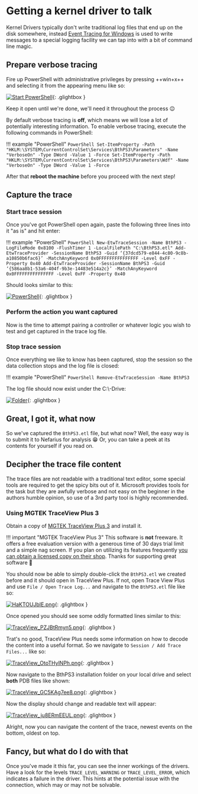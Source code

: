 # Getting a kernel driver to talk

Kernel Drivers typically don't write traditional log files that end up on the disk somewhere, instead [Event Tracing for Windows](https://docs.microsoft.com/en-us/windows-hardware/test/wpt/event-tracing-for-windows) is used to write messages to a special logging facility we can tap into with a bit of command line magic.

## Prepare verbose tracing

Fire up PowerShell with administrative privileges by pressing ++win+x++ and selecting it from the appearing menu like so:

[![Start PowerShell](/images/Y2bzZWdYK4.png)](/images/Y2bzZWdYK4.png){: .glightbox }

Keep it open until we're done, we'll need it throughout the process 😉

By default verbose tracing is **off**, which means we will lose a lot of potentially interesting information. To enable verbose tracing, execute the following commands in PowerShell:

!!! example "PowerShell"
    ```PowerShell
    Set-ItemProperty -Path "HKLM:\SYSTEM\CurrentControlSet\Services\BthPS3\Parameters" -Name "VerboseOn" -Type DWord -Value 1 -Force
    Set-ItemProperty -Path "HKLM:\SYSTEM\CurrentControlSet\Services\BthPS3\Parameters\Wdf" -Name "VerboseOn" -Type DWord -Value 1 -Force
    ```

After that **reboot the machine** before you proceed with the next step!

## Capture the trace

### Start trace session

Once you've got PowerShell open again, paste the following three lines into it "as is" and hit enter:

!!! example "PowerShell"
    ```PowerShell
    New-EtwTraceSession -Name BthPS3 -LogFileMode 0x8100 -FlushTimer 1 -LocalFilePath "C:\BthPS3.etl"
    Add-EtwTraceProvider -SessionName BthPS3 -Guid ‘{37dcd579-e844-4c80-9c8b-a10850b6fac6}’ -MatchAnyKeyword 0x0FFFFFFFFFFFFFFF -Level 0xFF -Property 0x40
    Add-EtwTraceProvider -SessionName BthPS3 -Guid ‘{586aa8b1-53a6-404f-9b3e-14483e514a2c}’ -MatchAnyKeyword 0x0FFFFFFFFFFFFFFF -Level 0xFF -Property 0x40
    ```

Should looks similar to this:

[![PowerShell](/images/35cnHUOIwv.png)](/images/35cnHUOIwv.png){: .glightbox }

### Perform the action you want captured

Now is the time to attempt pairing a controller or whatever logic you wish to test and get captured in the trace log file.

### Stop trace session

Once everything we like to know has been captured, stop the session so the data collection stops and the log file is closed:

!!! example "PowerShell"
    ```PowerShell
    Remove-EtwTraceSession -Name BthPS3
    ```

The log file should now exist under the C:\\-Drive:

[![Folder](/images/AnyDesk_LVe8LzooAQ.png)](/images/AnyDesk_LVe8LzooAQ.png){: .glightbox }

## Great, I got it, what now

So we've captured the `BthPS3.etl` file, but what now? Well, the easy way is to submit it to Nefarius for analysis 😁 Or, you can take a peek at its contents for yourself if you read on.

## Decipher the trace file content

The trace files are not readable with a traditional text editor, some special tools are required to get the spicy bits out of it. Microsoft provides tools for the task but they are awfully verbose and not easy on the beginner in the authors humble opinion, so use of a 3rd party tool is highly recommended.

### Using MGTEK TraceView Plus 3

Obtain a copy of [MGTEK TraceView Plus 3](https://www.mgtek.com/traceview) and install it.

!!! important "MGTEK TraceView Plus 3"
    This software is **not** freeware. It offers a free evaluation version with a generous time of 30 days trial limit and a simple nag screen. If you plan on utilizing its features frequently [you can obtain a licensed copy on their shop](https://www.mgtek.com/traceview/shop). Thanks for supporting great software 🥰

You should now be able to simply double-click the `BthPS3.etl` we created before and it should open in TraceView Plus. If not, open Trace View Plus and use `File / Open Trace Log...` and navigate to the `BthPS3.etl` file like so:

[![HaKTOUJbIE.png](/images/HaKTOUJbIE.png)](/images/HaKTOUJbIE.png){: .glightbox }

Once opened you should see some oddly formatted lines similar to this:

[![TraceView_PZJBtRmyn5.png](/images/TraceView_PZJBtRmyn5.png)](/images/TraceView_PZJBtRmyn5.png){: .glightbox }

Trat's no good, TraceView Plus needs some information on how to decode the content into a useful format. So we navigate to `Session / Add Trace Files...` like so:

[![TraceView_OtoTHylNPh.png](/images/TraceView_OtoTHylNPh.png)](/images/TraceView_OtoTHylNPh.png){: .glightbox }

Now navigate to the BthPS3 installation folder on your local drive and select **both** PDB files like shown:

[![TraceView_GC5KAg7ee8.png](/images/TraceView_GC5KAg7ee8.png)](/images/TraceView_GC5KAg7ee8.png){: .glightbox }

Now the display should change and readable text will appear:

[![TraceView_ju8ERmEEUL.png](/images/TraceView_ju8ERmEEUL.png)](/images/TraceView_ju8ERmEEUL.png){: .glightbox }

Alright, now you can navigate the content of the trace, newest events on the bottom, oldest on top.

## Fancy, but what do I do with that

Once you've made it this far, you can see the inner workings of the drivers. Have a look for the levels `TRACE_LEVEL_WARNING` or `TRACE_LEVEL_ERROR`, which indicates a failure in the driver. This hints at the potential issue with the connection, which may or may not be solvable.
